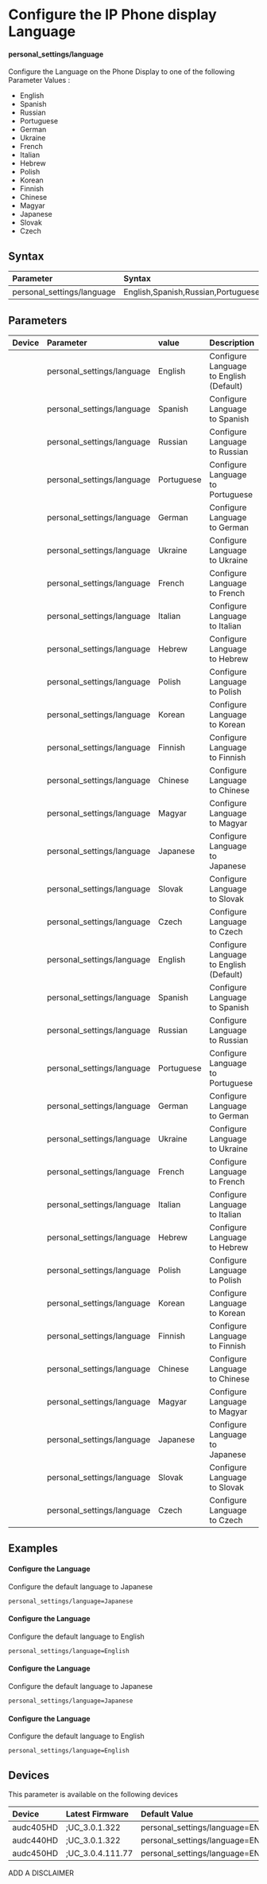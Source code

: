 ﻿---
description: Configure the Language on the Phone Display
search:
    keywords: ['personal_settings','language']
---

# Configure the IP Phone display Language

#### personal_settings/language

Configure the Language on the Phone Display to one of the following Parameter Values :

* English
* Spanish
* Russian
* Portuguese
* German
* Ukraine
* French
* Italian
* Hebrew
* Polish
* Korean
* Finnish
* Chinese
* Magyar
* Japanese
* Slovak
* Czech



## Syntax
| Parameter | Syntax |
| :--- | :--- |
|personal_settings/language | English,Spanish,Russian,Portuguese,German,Ukraine,French,Italian,Hebrew,Polish,Korean,Finnish,Chinese,Magyar,Japanese,Slovak,Czech|

## Parameters
|Device|Parameter|value|Description|
|:---|:---|:---|:---|
|  | personal_settings/language | English | Configure Language to English (Default) |
|  | personal_settings/language | Spanish | Configure Language to Spanish |
|  | personal_settings/language | Russian | Configure Language to Russian |
|  | personal_settings/language | Portuguese | Configure Language to Portuguese |
|  | personal_settings/language | German | Configure Language to German |
|  | personal_settings/language | Ukraine | Configure Language to Ukraine |
|  | personal_settings/language | French | Configure Language to French |
|  | personal_settings/language | Italian | Configure Language to Italian |
|  | personal_settings/language | Hebrew | Configure Language to Hebrew |
|  | personal_settings/language | Polish | Configure Language to Polish |
|  | personal_settings/language | Korean | Configure Language to Korean |
|  | personal_settings/language | Finnish | Configure Language to Finnish |
|  | personal_settings/language | Chinese | Configure Language to Chinese |
|  | personal_settings/language | Magyar | Configure Language to Magyar |
|  | personal_settings/language | Japanese | Configure Language to Japanese |
|  | personal_settings/language | Slovak | Configure Language to Slovak |
|  | personal_settings/language | Czech | Configure Language to Czech |
|  | personal_settings/language | English | Configure Language to English (Default) |
|  | personal_settings/language | Spanish | Configure Language to Spanish |
|  | personal_settings/language | Russian | Configure Language to Russian |
|  | personal_settings/language | Portuguese | Configure Language to Portuguese |
|  | personal_settings/language | German | Configure Language to German |
|  | personal_settings/language | Ukraine | Configure Language to Ukraine |
|  | personal_settings/language | French | Configure Language to French |
|  | personal_settings/language | Italian | Configure Language to Italian |
|  | personal_settings/language | Hebrew | Configure Language to Hebrew |
|  | personal_settings/language | Polish | Configure Language to Polish |
|  | personal_settings/language | Korean | Configure Language to Korean |
|  | personal_settings/language | Finnish | Configure Language to Finnish |
|  | personal_settings/language | Chinese | Configure Language to Chinese |
|  | personal_settings/language | Magyar | Configure Language to Magyar |
|  | personal_settings/language | Japanese | Configure Language to Japanese |
|  | personal_settings/language | Slovak | Configure Language to Slovak |
|  | personal_settings/language | Czech | Configure Language to Czech |

## Examples
#### Configure the Language

Configure the default language to Japanese

```
personal_settings/language=Japanese
```
#### Configure the Language

Configure the default language to English

```
personal_settings/language=English
```
#### Configure the Language

Configure the default language to Japanese

```
personal_settings/language=Japanese
```
#### Configure the Language

Configure the default language to English

```
personal_settings/language=English
```

## Devices
This parameter is available on the following devices

| Device | Latest Firmware | Default Value |
|:---|:---|:---|
| audc405HD | ;UC_3.0.1.322 | personal_settings/language=ENGLISH 
| audc440HD | ;UC_3.0.1.322 | personal_settings/language=ENGLISH 
| audc450HD | ;UC_3.0.4.111.77 | personal_settings/language=ENGLISH 

ADD A DISCLAIMER
